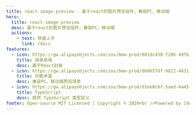 ```yaml
---
title: react-image-preview - 基于react的图片预览组件，兼容PC、移动端
hero:
  title: react-image-preview
  desc: 基于react的图片预览组件，兼容PC、移动端
  actions:
    - text: 快速上手
      link: /docs
features:
  - icon: https://gw.alipayobjects.com/zos/bmw-prod/881dc458-f20b-407b-947a-95104b5ec82b/k79dm8ih_w144_h144.png
    title: 简单易用
    desc: 基于React封装
  - icon: https://gw.alipayobjects.com/zos/bmw-prod/d60657df-0822-4631-9d7c-e7a869c2f21c/k79dmz3q_w126_h126.png
    title: 功能丰富
    desc: 兼容PC、移动端预览场景
  - icon: https://gw.alipayobjects.com/zos/bmw-prod/d1ee0c6f-5aed-4a45-a507-339a4bfe076c/k7bjsocq_w144_h144.png
    title: TypeScript
    desc: 提供 TypeScript 类型定义
footer: Open-source MIT Licensed | Copyright © 2020<br />Powered by [dumi](https://d.umijs.org)
---
```


